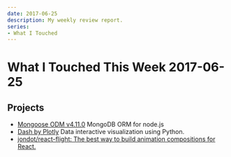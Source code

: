 ```yaml
---
date: 2017-06-25
description: My weekly review report.
series:
- What I Touched
---
```


# What I Touched This Week 2017-06-25


## Projects

- [Mongoose ODM v4.11.0](http://mongoosejs.com/) MongoDB ORM for node.js
- [Dash by Plotly](https://plot.ly/products/dash/) Data interactive visualization using Python.
- [jondot/react-flight: The best way to build animation compositions for React.](https://github.com/jondot/react-flight)
